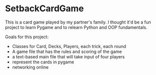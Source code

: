 # SetbackCardGame

This is a card game played by my partner's family. I thought it'd be a fun project to learn Pygame and to relearn Python and OOP fundamentals. 

Goals for this project:

- Classes for Card, Decks, Players, each trick, each round
- A game file that has the rules and scoring of the game
- a text-based main file that will take input of four players
- represent the cards in pygame
- networking online
